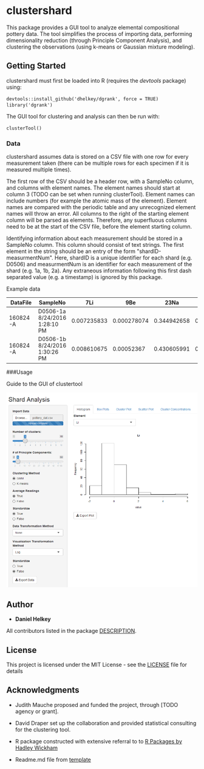 # clustershard

This package provides a GUI tool to analyze elemental compositional pottery data.
    The tool simplifies the process of importing data, performing dimensionality reduction (through Principle Component Analysis), and clustering the observations (using k-means or Gaussian mixture modeling).


## Getting Started
clustershard must first be loaded into R (requires the *devtools* package) using:


```
devtools::install_github('dhelkey/dgrank', force = TRUE)
library('dgrank')
```
The GUI tool for clustering and analysis can then be run with:



```
clusterTool()
```


### Data
clustershard assumes data is stored on a CSV file with one row for every measurement taken (there can be multiple rows for each specimen if it is measured multiple times).

The first row of the CSV should be a header row, with a SampleNo column, and columns with element names. The element names should start at column 3 (TODO can be set when running clusterTool). Element names can include numbers (for example the atomic mass of the element). Element names are compared with the periodic table and any unrecognized element names will throw an error. All columns to the right of the starting element column will be parsed as elements. Therefore, any superfluous columns need to be at the start of the CSV file, before the element starting column.

Identifying information about each measurement should be stored in a SampleNo column. This column should consist of text strings. The first element in the string should be an entry of the form "shardID-measurmentNum". Here, shardID is a unique identifier for each shard (e.g. D0506) and measurmentNum is an identifier for each measurement of the shard (e.g. 1a, 1b, 2a). Any extraneous information following this first dash separated value (e.g. a timestamp) is ignored by this package.


Example data

DataFile	| SampleNo |	7Li |	9Be |	23Na |	24Mg |	27Al |	29Si |	31P |	33S |	39K
---| ---| ---| ---| ---| ---| ---| ---| ---| ---| ---| 
160824-A	|D0506-1a    8/24/2016 1:28:10 PM	|0.007235833	| 0.000278074	| 0.344942658 |	0.638880939 |	10.12715041	 |43.54705309	 | 0.12743092 |	0.087898704	| 1.069493988 
160824-A	| D0506-1b    8/24/2016 1:30:26 PM	| 0.008610675	| 0.00052367 |	0.430605991	| 0.608618339	| 10.88459596	| 41.68874081	| 0.11672563	| 0.23707953	| 1.054835438



###Usage

Guide to the GUI of clustertool

![clustertool GUI](https://github.com/dhelkey/clustershard/blob/master/inst/figures/ui.PNG)




## Author

* **Daniel Helkey** 

All contributors listed in the package [DESCRIPTION](DESCRIPTION).

## License

This project is licensed under the MIT License - see the [LICENSE](LICENSE) file for details

## Acknowledgments

* Judith Mauche proposed and funded the project, through [TODO agency or grant].

* David Draper set up the collaboration and provided statistical consulting for the clustering tool.

* R package constructed with extensive referral to to [R Packages by Hadley Wickham](http://r-pkgs.had.co.nz/intro.html)

* Readme.md file from [template](https://gist.github.com/PurpleBooth/109311bb0361f32d87a2)
